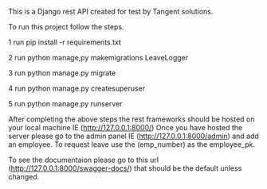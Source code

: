 This is a Django rest API created for test by Tangent solutions.

To run this project follow the steps.

1   run pip install -r requirements.txt 

2   run python manage,py makemigrations LeaveLogger 

3   run python manage.py migrate 

4   run python manage.py createsuperuser

5   run python manage.py runserver 

After completing the above steps the rest frameworks should be hosted on your local machine IE (http://127.0.0.1:8000/)
Once you have hosted the server please go to the admin panel IE (http://127.0.0.1:8000/admin) and add an employee.
To request leave use the (emp_number) as the employee_pk.

To see the documentaion please go to this url (http://127.0.0.1:8000/swagger-docs/) that should be the default unless changed.

